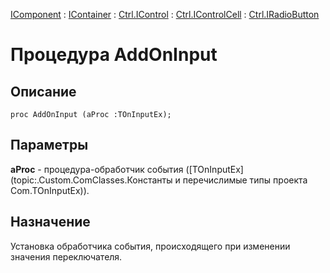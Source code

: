 ﻿---
Link: .Ctrl.IRadioButton.@AddOnInput
---

[IComponent](topic:Com.Custom.ComClasses.IComponent.Default) :
[IContainer](topic:Com.Custom.ComClasses.IContainer.Default) :
[Ctrl.IControl](topic:Com.Custom.ComClasses.Ctrl.IControl.Default) :
[Ctrl.IControlCell](topic:Com.Custom.ComClasses.Ctrl.IControlCell.Default) :
[Ctrl.IRadioButton](Default)

# Процедура AddOnInput

## Описание

    proc AddOnInput (aProc :TOnInputEx);

## Параметры

**aProc** - процедура-обработчик события ([TOnInputEx](topic:.Custom.ComClasses.Константы и перечислимые типы проекта Com.TOnInputEx)).

## Назначение

Установка обработчика события, происходящего при изменении значения переключателя.